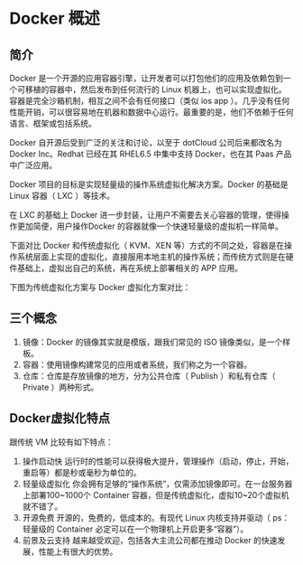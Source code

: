 # Docker 概述

## 简介

Docker 是一个开源的应用容器引擎，让开发者可以打包他们的应用及依赖包到一个可移植的容器中，然后发布到任何流行的 Linux 机器上，也可以实现虚拟化。
容器是完全沙箱机制，相互之间不会有任何接口（类似 ios app ）。几乎没有任何性能开销，可以很容易地在机器和数据中心运行。最重要的是，他们不依赖于任何语言、框架或包括系统。

Docker 自开源后受到广泛的关注和讨论，以至于 dotCloud 公司后来都改名为 Docker Inc。Redhat 已经在其 RHEL6.5 中集中支持 Docker，也在其 Paas 产品中广泛应用。

Docker 项目的目标是实现轻量级的操作系统虚拟化解决方案。Docker 的基础是 Linux 容器（ LXC ）等技术。

在 LXC 的基础上 Docker 进一步封装，让用户不需要去关心容器的管理，使得操作更加简便，用户操作Docker 的容器就像一个快速轻量级的虚拟机一样简单。

下面对比 Docker 和传统虚拟化（ KVM、XEN 等）方式的不同之处，容器是在操作系统层面上实现的虚拟化，直接服用本地主机的操作系统；而传统方式则是在硬件基础上，虚拟出自己的系统，再在系统上部署相关的 APP 应用。

下图为传统虚拟化方案与 Docker 虚拟化方案对比：
 
## 三个概念

1. 镜像：Docker 的镜像其实就是模版，跟我们常见的 ISO 镜像类似，是一个样板。
2. 容器：使用镜像构建常见的应用或者系统，我们称之为一个容器。
3. 仓库：仓库是存放镜像的地方，分为公共仓库（ Publish ）和私有仓库（ Private ）两种形式。

## Docker虚拟化特点

跟传统 VM 比较有如下特点：

1. 操作启动快
运行时的性能可以获得极大提升，管理操作（启动，停止，开始，重启等）都是秒或毫秒为单位的。
2. 轻量级虚拟化
你会拥有足够的“操作系统”，仅需添加镜像即可。在一台服务器上部署100~1000个 Container 容器，但是传统虚拟化，虚拟10~20个虚拟机就不错了。
3. 开源免费
开源的，免费的，低成本的。有现代 Linux 内核支持并驱动（ ps：轻量级的 Container 必定可以在一个物理机上开启更多“容器”）。
4. 前景及云支持
越来越受欢迎，包括各大主流公司都在推动 Docker 的快速发展，性能上有很大的优势。 
